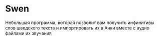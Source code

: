 # Swen
Небольшая программа, которая позволит вам получить инфинитивы слов шведского текста и импортировать их в Анки
вместе с аудио файлами их звучания
